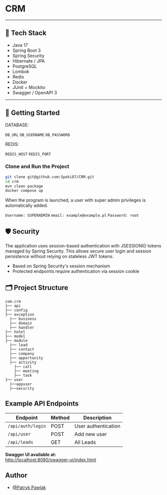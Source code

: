 
# CRM

---

## 🔧 Tech Stack

- Java 17  
- Spring Boot 3
- Spring Security
- Hibernate / JPA  
- PostgreSQL
- Lombok  
- Redis
- Docker
- JUnit + Mockito
- Swagger / OpenAPI 3

---

## 🚀 Getting Started

DATABASE:

`DB_URL`
`DB_USERNAME`
`DB_PASSWORD`

REDIS:

`REDIS_HOST`
`REDIS_PORT`


### Clone and Run the Project

```bash
git clone git@github.com:Spoki87/CRM.git
cd crm
mvn clean package 
docker compose up
```

When the program is launched, a user with super admin privileges is automatically added.

`Username: SUPERADMIN`
`email: example@example.pl`
`Password: root`

## 🛡️ Security

The application uses session-based authentication with JSESSIONID tokens managed by Spring Security. This allows secure user login and session persistence without relying on stateless JWT tokens.
- Based on Spring Security's session mechanism
- Protected endpoints require authentication via session cookie

## 🗂️ Project Structure

```
com.crm
├── api 
├── config                        
├── exception
  ├── business
  ├── domain
  ├── handler              
├── hotel          
├── model
├── module
  ├── lead
  ├── contact
  ├── company
  ├── opportunity
  ├── activity
    ├── call
    ├── meeting
    ├── task     
├── user
  ├──appuser
  ├──security          
```

## Example API Endpoints


| Endpoint                         | Method | Description                     |
|----------------------------------|--------|---------------------------------|
| `/api/auth/login`            | POST   | User authentication               |
| `/api/user`               | POST   | Add new user   |
| `/api/leads`                     | GET   | All Leads           |



**Swagger UI available at:**  
[http://localhost:8080/swagger-ui/index.html](http://localhost:8080/swagger-ui/index.html)
## Author

- [@Patryk Pawlak](https://www.github.com/Spoki87)

